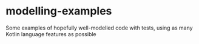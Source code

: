 # modelling-examples
Some examples of hopefully well-modelled code with tests, using as many Kotlin language features as possible
